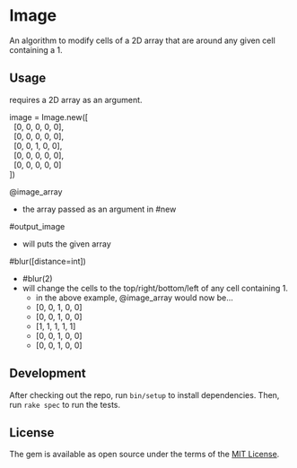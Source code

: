 # Image

An algorithm to modify cells of a 2D array that are around any given cell containing a 1.

## Usage

requires a 2D array as an argument.

image = Image.new([  
&nbsp;&nbsp;[0, 0, 0, 0, 0],  
&nbsp;&nbsp;[0, 0, 0, 0, 0],  
&nbsp;&nbsp;[0, 0, 1, 0, 0],  
&nbsp;&nbsp;[0, 0, 0, 0, 0],  
&nbsp;&nbsp;[0, 0, 0, 0, 0]  
])  

@image_array
+ the array passed as an argument in #new

#output_image
+ will puts the given array

#blur([distance=int])
+ #blur(2)
+ will change the cells to the top/right/bottom/left of any cell containing 1.
  + in the above example, @image_array would now be...
  + [0, 0, 1, 0, 0]  
  + [0, 0, 1, 0, 0]  
  + [1, 1, 1, 1, 1]  
  + [0, 0, 1, 0, 0]  
  + [0, 0, 1, 0, 0]  

## Development

After checking out the repo, run `bin/setup` to install dependencies. Then, run `rake spec` to run the tests.

## License

The gem is available as open source under the terms of the [MIT License](https://opensource.org/licenses/MIT).
